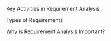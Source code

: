 
Key Activities in Requirement Analysis

Types of Requirements

Why is Requirement Analysis Important?
